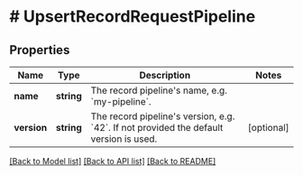 # # UpsertRecordRequestPipeline

## Properties

| Name        | Type       | Description                                                                                          | Notes      |
| ----------- | ---------- | ---------------------------------------------------------------------------------------------------- | ---------- |
| **name**    | **string** | The record pipeline&#39;s name, e.g. &#x60;my-pipeline&#x60;.                                        |
| **version** | **string** | The record pipeline&#39;s version, e.g. &#x60;42&#x60;. If not provided the default version is used. | [optional] |

[[Back to Model list]](../../README.md#models) [[Back to API list]](../../README.md#endpoints) [[Back to README]](../../README.md)
